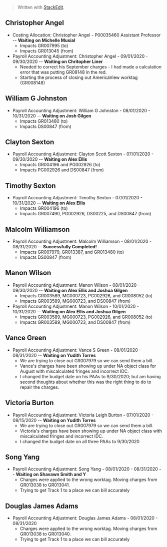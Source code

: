 


> Written with [StackEdit](https://stackedit.io/).

## Christopher Angel 
-  Costing Allocation: Christopher Angel - P00035460 Assistant Professor -- **Waiting on Michelle Musial**
	-  Impacts GR007995 (to)
	-  Impacts GR013045 (from)
- Payroll Accounting Adjustment: Christopher Angel - 09/01/2020 - 09/30/2020 -- **Waiting on Chritopher Liner**
	-  Needed to correct his September charges - I had made a calculation error that was putting GR08148 in the red.
	-  Starting the process of closing out AmericaView worktag (GR008148)

## William G Johnston 
- Payroll Accounting Adjustment: William G Johnston - 08/01/2020 - 10/31/2020 -- **Waiting on Josh Gilgen**
	- Impacts GR013480 (to)
	- Impacts DS00847 (from)

## Clayton Sexton
- Payroll Accounting Adjustment: Clayton Scott Sexton - 07/01/2020 - 09/30/2020 -- **Waiting on Alex Ellis**
	- Impacts GR004196 and PG002926  (to)
	- Impacts PG002926 and DS00847 (from)

## Timothy Sexton
- Payroll Accounting Adjustment: Timothy Sexton - 07/01/2020 - 10/31/2020 -- **Waiting on Alex Ellis**
	- Impacts GR004196 (to)
	- Impacts GR007490, PG002926, DS00225, and DS00847 (from)

## Malcolm Williamson
- Payroll Accounting Adjustment: Malcolm Williamson - 08/01/2020 - 08/31/2020 -- **Successfully Completed!**
	- Impacts GR007979, GR013387, and GR013480 (to)
	- Impacts DS00847 (from)

## Manon Wilson
- Payroll Accounting Adjustment: Manon Wilson - 08/01/2020 - 09/30/2020 -- **Waiting on Alex Ellis and Joshua Gilgen**
	- Impacts GR003589, MG000723, PG002926, and GR008052 (to)
	- Impacts GR003589, MG000723, and DS00847 (from)
- Payroll Accounting Adjustment: Manon Wilson - 10/01/2020 - 10/31/2020 -- **Waiting on Alex Ellis and Joshua Gilgen**
	- Impacts GR003589, MG000723, PG002926, and GR008052 (to)
	- Impacts GR003589, MG000723, and DS00847 (from)

## Vance Green
- Payroll Accounting Adjustment: Vance S Green - 08/01/2020 - 08/31/2020 -- **Waiting on Yudith Torres**
	- We are trying to close out GR007979 so we can send them a bill.
	-  Vance's charges have been showing up under NA object class for August with miscalculated fringes and incorrect IDC.
	-  I changed the budget date on his PAAs to 9/30/2020; but am having second thoughts about whether this was the right thing to do to repair the charges.

## Victoria Burton
- Payroll Accounting Adjustment: Victoria Leigh Burton - 07/01/2020 - 08/15/2020 -- **Waiting on Yudith Torres**
	- We are trying to close out GR007979 so we can send them a bill.
	- Victoria's charges have been showing up under NA object class with miscalculated fringes and incorrect IDC.
	- I changed the budget date on all three PAAs to 9/30/2020

## Song Yang
- Payroll Accounting Adjustment: Song Yang - 08/01/2020 - 08/31/2020 -- **Waiting on Shavawn Smith and Y**
	- Charges were applied to the wrong worktag. Moving charges from GR013038 to GR013041.
	- Trying to get Track 1 to a place we can bill accurately

## Douglas James Adams
- Payroll Accounting Adjustment: Douglas James Adams - 08/01/2020 - 08/31/2020
	- Charges were applied to the wrong worktag. Moving charges from GR013038 to GR013040.
	- Trying to get Track 1 to a place we can bill accurately





<!--stackedit_data:
eyJoaXN0b3J5IjpbOTI3NzI0NDYyXX0=
-->